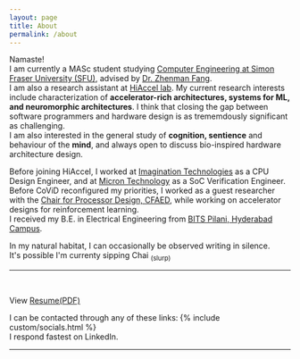 ```yaml
---
layout: page
title: About
permalink: /about
---
```


Namaste!<br>
I am currently a MASc student studying [Computer Engineering at Simon Fraser University (SFU)](https://www.sfu.ca/engineering/research/computer-engineering.html), advised by [Dr. Zhenman Fang](https://www.sfu.ca/~zhenman/index.html).<br>
I am also a research assistant at [HiAccel lab](https://www.sfu.ca/~zhenman/group). My current research interests include characterization of __accelerator-rich architectures, systems for ML, and neuromorphic architectures__. I think that closing the gap between software programmers and hardware design is as trememdously significant as challenging.<br>
I am also interested in the general study of __cognition, sentience__ and behaviour of the __mind__, and always open to discuss bio-inspired hardware architecture design.

Before joining HiAccel, I worked at [Imagination Technologies](https://www.imaginationtech.com/) as a CPU Design Engineer, and at [Micron Technology](https://in.micron.com/) as a SoC Verification Engineer.<br>
Before CoViD reconfigured my priorities, I worked as a guest researcher with the [Chair for Processor Design, CFAED](https://cfaed.tu-dresden.de/pd-about), while working on accelerator designs for reinforcement learning.<br>
I received my B.E. in Electrical Engineering from [BITS Pilani, Hyderabad Campus](http://www.bits-pilani.ac.in/hyderabad/).

In my natural habitat, I can occasionally be observed writing in silence.<br>
It's possible I'm currenty sipping Chai <sub>(slurp)</sub>

<!-- Akhil is not a web-developer, and is too dumb to talk anything about web-development.<br>
Although, if you do find him blabbering about web-development, remind him that this blog has been made using <a href="https://jekyllrb.com">Jekyll</a>. -->

---
<br>

View [Resume(PDF)](assets/resumeARB.pdf)

<div style="text-align: left;">
    I can be contacted through any of these links:<b>  </b>
    {% include custom/socials.html %}
</div>
I respond fastest on LinkedIn.

---

<br>
